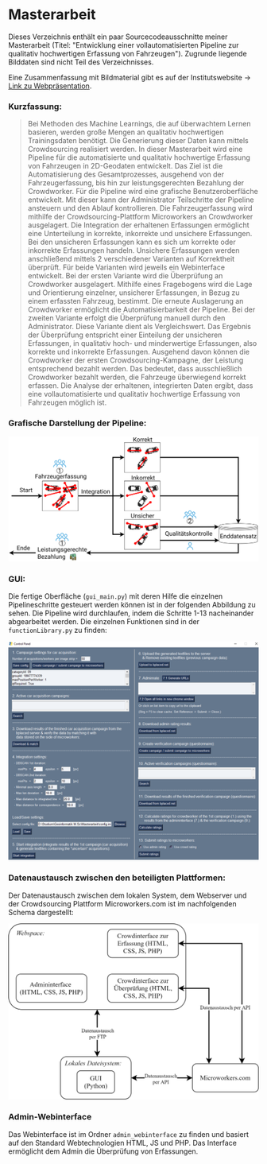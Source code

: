 # Masterarbeit
Dieses Verzeichnis enthält ein paar Sourcecodeausschnitte meiner Masterarbeit (Titel: "Entwicklung einer vollautomatisierten Pipeline zur qualitativ hochwertigen Erfassung von Fahrzeugen"). Zugrunde liegende Bilddaten sind nicht Teil des Verzeichnisses.

Eine Zusammenfassung mit Bildmaterial gibt es auf der Institutswebsite &rarr; [Link zu Webpräsentation](https://www.ifp.uni-stuttgart.de/lehre/masterarbeiten/615-Stelzer2/).

### Kurzfassung:


> Bei Methoden des Machine Learnings, die auf überwachtem Lernen basieren, werden große Mengen an qualitativ hochwertigen Trainingsdaten benötigt. Die Generierung dieser Daten kann mittels Crowdsourcing realisiert werden. In dieser Masterarbeit wird eine Pipeline für die automatisierte und qualitativ hochwertige Erfassung von Fahrzeugen in 2D-Geodaten entwickelt. Das Ziel ist die Automatisierung des Gesamtprozesses, ausgehend von der Fahrzeugerfassung, bis hin zur leistungsgerechten Bezahlung der Crowdworker. Für die Pipeline wird eine grafische Benutzeroberfläche entwickelt. Mit dieser kann der Administrator Teilschritte der Pipeline ansteuern und den Ablauf kontrollieren. Die Fahrzeugerfassung wird mithilfe der Crowdsourcing-Plattform Microworkers an Crowdworker ausgelagert. Die Integration der erhaltenen Erfassungen ermöglicht eine Unterteilung in korrekte, inkorrekte und unsichere Erfassungen. Bei den unsicheren Erfassungen kann es sich um korrekte oder inkorrekte Erfassungen handeln. Unsichere Erfassungen werden anschließend mittels 2 verschiedener Varianten auf Korrektheit überprüft. Für beide Varianten wird jeweils ein Webinterface entwickelt. Bei der ersten Variante wird die Überprüfung an Crowdworker ausgelagert. Mithilfe eines Fragebogens wird die Lage und Orientierung einzelner, unsicherer Erfassungen, in Bezug zu einem erfassten Fahrzeug, bestimmt. Die erneute Auslagerung an Crowdworker ermöglicht die Automatisierbarkeit der Pipeline. Bei der zweiten Variante erfolgt die Überprüfung manuell durch den Administrator. Diese Variante dient als Vergleichswert. Das Ergebnis der Überprüfung entspricht einer Einteilung der unsicheren Erfassungen, in qualitativ hoch- und minderwertige Erfassungen, also korrekte und inkorrekte Erfassungen. Ausgehend davon können die Crowdworker der ersten Crowdsourcing-Kampagne, der Leistung entsprechend bezahlt werden. Das bedeutet, dass ausschließlich Crowdworker bezahlt werden, die Fahrzeuge überwiegend korrekt erfassen. Die Analyse der erhaltenen, integrierten Daten ergibt, dass eine vollautomatisierte und qualitativ hochwertige Erfassung von Fahrzeugen möglich ist.

### Grafische Darstellung der Pipeline:

<p align="center"><img src="/assets/pipeline_ueberblick.png" alt="Pipeline Überblick" width="700"/></p>

### GUI:

Die fertige Oberfläche (```gui_main.py```) mit deren Hilfe die einzelnen Pipelineschritte gesteuert werden können ist in der folgenden Abbildung zu sehen. Die Pipeline wird durchlaufen, indem die Schritte 1-13 nacheinander abgearbeitet werden. Die einzelnen Funktionen sind in der ```functionLibrary.py``` zu finden:

<p align="center"><img src="/assets/gui_ergebnis1.PNG" alt="GUI" width="700"/></p>

### Datenaustausch zwischen den beteiligten Plattformen:

Der Datenaustausch zwischen dem lokalen System, dem Webserver und der Crowdsourcing Plattform Microworkers.com ist im nachfolgenden Schema dargestellt:

<p align="center"><img src="/assets/methodik_ueberblick_daten.png" alt="Datenaustausch zwischen einzelnen Plattformen" width="550"/></p>

### Admin-Webinterface

Das Webinterface ist im Ordner ```admin_webinterface``` zu finden und basiert auf den Standard Webtechnologien HTML, JS und PHP. Das Interface ermöglicht dem Admin die Überprüfung von Erfassungen.
